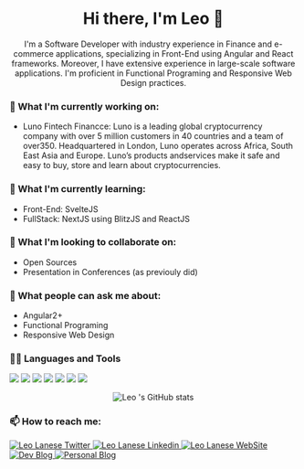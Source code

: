 <div align="center">

 # Hi there, I'm Leo 👋 
 
I'm a Software Developer with industry experience in Finance and e-commerce applications, specializing in Front-End using Angular and React frameworks. Moreover, I have extensive experience in large-scale software applications. I'm proficient in Functional Programing and Responsive Web Design practices.
 
<div align="left">
 
### 🔭 What I'm currently working on:
 
 - Luno Fintech Financce: Luno is a leading global cryptocurrency company with over 5 million customers in 40 countries and a team of over350. Headquartered in London, Luno operates across Africa, South East Asia and Europe. Luno’s products andservices make it safe and easy to buy, store and learn about cryptocurrencies.

### 🌱 What I'm currently learning: 
 - Front-End: SvelteJS 
 - FullStack: NextJS using BlitzJS and ReactJS

### 👯 What I'm looking to collaborate on:
 - Open Sources 
 - Presentation in Conferences (as previouly did)

 
### 💬 What people can ask me about:
 - Angular2+
 - Functional Programing 
 - Responsive Web Design


 ### 👩‍💻 Languages and Tools

<div>
<img src="https://flat.badgen.net/badge/-/TypeScript/blue?icon=typescript&label" />
<img src="https://img.shields.io/badge/-JavaScript-ad9e37?logo=javascript" />

<img src="https://img.shields.io/badge/-Angular2+-dd0031?logo=angular" /> 
<img src="https://img.shields.io/badge/-ReactJS-61DAFB?logo=react&logoColor=white&style=flat" /> 
<img src="https://img.shields.io/badge/-AngularJS-df2e31?logo=angularjs" />   
 
<img src="https://img.shields.io/badge/-Redux-754cbf?logo=redux" />  
<img src="https://img.shields.io/badge/SCM-ScrumMaster-blue" /> 
                                                                               
</div> 


<div align="center">

![Leo 's GitHub stats](https://github-readme-stats.vercel.app/api?username=leolanese&count_private=true&show_icons=true)

</div>
 

### 📫 How to reach me:  

<div align="left">
  <a href="http://twitter.com/LeoLaneseltd">
    <img alt="Leo Lanese Twitter" src="https://img.shields.io/badge/Twitter-1DA1F2?style=for-the-badge&logo=twitter&logoColor=white">
  </a>
  <a href="https://www.linkedin.com/in/leolanese/">
    <img alt="Leo Lanese Linkedin" src="https://img.shields.io/badge/LinkedIn-0077B5?style=for-the-badge&logo=linkedin&logoColor=white">
  </a>
  <a href="https://www.leolanese.com/">
    <img alt="Leo Lanese WebSite" src="https://img.shields.io/badge/website-yellow?style=for-the-badge&logo=javascript">
  </a>
  <a href="http://www.dev.to/leolanese">
    <img alt="Dev Blog" src="https://img.shields.io/badge/dev-FF0000?style=for-the-badge&logo=black&logoColor=black">
  </a>
   <a href="http://www.leolanese.com/blog">
    <img alt="Personal Blog" src="https://img.shields.io/badge/blog-ededed?style=for-the-badge&logo=red&logoColor=white">
  </a>
</div>

<br>

</div>
